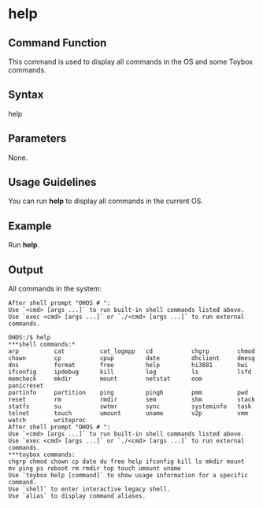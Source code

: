 # help


## Command Function

This command is used to display all commands in the OS and some Toybox commands.


## Syntax

help


## Parameters

None.


## Usage Guidelines

You can run **help** to display all commands in the current OS.


## Example

Run **help**.


## Output

All commands in the system:

  
```
After shell prompt "OHOS # ":
Use `<cmd> [args ...]` to run built-in shell commands listed above.
Use `exec <cmd> [args ...]` or `./<cmd> [args ...]` to run external commands.

OHOS:/$ help
***shell commands:*
arp          cat          cat_logmpp   cd           chgrp        chmod
chown        cp           cpup         date         dhclient     dmesg
dns          format       free         help         hi3881       hwi
ifconfig     ipdebug      kill         log          ls           lsfd
memcheck     mkdir        mount        netstat      oom          panicreset
partinfo     partition    ping         ping6        pmm          pwd
reset        rm           rmdir        sem          shm          stack
statfs       su           swtmr        sync         systeminfo   task
telnet       touch        umount       uname        v2p          vmm
watch        writeproc
After shell prompt "OHOS # ":
Use `<cmd> [args ...]` to run built-in shell commands listed above.
Use `exec <cmd> [args ...]` or `./<cmd> [args ...]` to run external commands.
***toybox commands:
chgrp chmod chown cp date du free help ifconfig kill ls mkdir mount
mv ping ps reboot rm rmdir top touch umount uname
Use `toybox help [command]` to show usage information for a specific command.
Use `shell` to enter interactive legacy shell.
Use `alias` to display command aliases.
```
